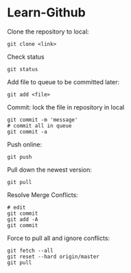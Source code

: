 # Learn-Github

Clone the repository to local:

```
git clone <link>
```

Check status

```
git status
```

Add file to queue to be committed later:

```
git add <file>
```

Commit: lock the file in repository in local

```
git commit -m 'message'
# commit all in queue
git commit -a  
```

Push online:

```
git push
```

Pull down the newest version:

```
git pull
```

Resolve Merge Conflicts:

```
# edit
git commit
git add -A
git commit
```

Force to pull all and ignore conflicts:

```
git fetch --all
git reset --hard origin/master
git pull
```

